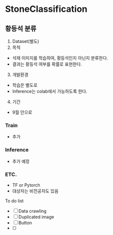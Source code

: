 # StoneClassification

## 황등석 분류

1. Dataset(별도)
2. 목적
- 석재 이미지를 학습하여, 황등석인지 아닌지 분류한다.
- 결과는 황등석 여부를 확률로 표현한다.
3. 개발환경
- 학습은 별도로
- Inference는 colab에서 가능하도록 한다.
4. 기간
- 9월 안으로 


### Train
- 추가 

### Inference 
- 추가 예정

### ETC.
- TF or Pytorch
- 대상자는 비전공자도 있음


To do list
- [ ] Data crawling
- [ ] Duplicated image
- [ ] Button
- [ ] 